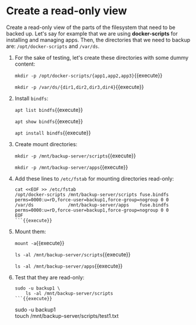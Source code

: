 # Create a read-only view

Create a read-only view of the parts of the filesystem that need to be
backed up. Let's say for example that we are using **docker-scripts**
for installing and managing apps. Then, the directories that we need
to backup are: `/opt/docker-scripts` and `/var/ds`.

1. For the sake of testing, let's create these directories with some
   dummy content:
   
   `mkdir -p /opt/docker-scripts/{app1,app2,app3}`{{execute}}
   
   `mkdir -p /var/ds/{dir1,dir2,dir3,dir4}`{{execute}}


2. Install `bindfs`:

   `apt list bindfs`{{execute}}
   
   `apt show bindfs`{{execute}}
   
   `apt install bindfs`{{execute}}

3. Create mount directories:

   `mkdir -p /mnt/backup-server/scripts`{{execute}}
   
   `mkdir -p /mnt/backup-server/apps`{{execute}}

4. Add these lines to `/etc/fstab` for mounting directories read-only:

   ```
   cat <<EOF >> /etc/fstab
   /opt/docker-scripts /mnt/backup-server/scripts fuse.bindfs perms=0000:u=rD,force-user=backup1,force-group=nogroup 0 0
   /var/ds             /mnt/backup-server/apps    fuse.bindfs perms=0000:u=rD,force-user=backup1,force-group=nogroup 0 0
   EOF
   ```{{execute}}

5. Mount them:

   `mount -a`{{execute}}
   
   `ls -al /mnt/backup-server/scripts`{{execute}}
   
   `ls -al /mnt/backup-server/apps`{{execute}}

6. Test that they are read-only:

   ```
   sudo -u backup1 \
       ls -al /mnt/backup-server/scripts
   ```{{execute}}
   
   ```
   sudo -u backup1 \
       touch /mnt/backup-server/scripts/test1.txt
   ```{{execute}}
